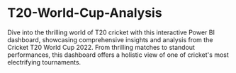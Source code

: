 # T20-World-Cup-Analysis
Dive into the thrilling world of T20 cricket with this interactive Power BI dashboard, showcasing comprehensive insights and analysis from the Cricket T20 World Cup 2022. From thrilling matches to standout performances, this dashboard offers a holistic view of one of cricket's most electrifying tournaments.
